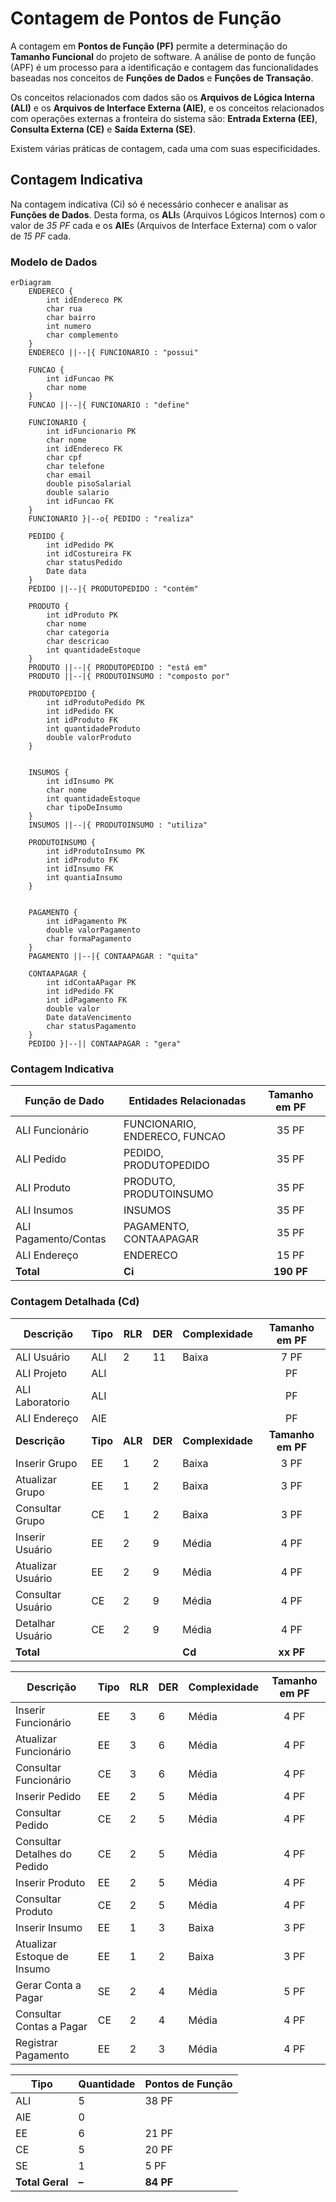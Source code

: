 # Contagem de Pontos de Função

A contagem em **Pontos de Função (PF)** permite a determinação do **Tamanho Funcional** do projeto de software.
A análise de ponto de função (APF) é um processo para a identificação e contagem das funcionalidades baseadas nos conceitos 
de **Funções de Dados** e **Funções de Transação**. 

Os conceitos relacionados com dados são os **Arquivos de Lógica Interna (ALI)** e os **Arquivos de Interface Externa (AIE)**, 
e os conceitos relacionados com operações externas a fronteira do sistema são: 
**Entrada Externa (EE)**, **Consulta Externa (CE)** e **Saída Externa (SE)**.

Existem várias práticas de contagem, cada uma com suas especificidades.

## Contagem Indicativa

Na contagem indicativa (Ci) só é necessário conhecer e analisar as **Funções de Dados**. Desta forma, 
os **ALI**s (Arquivos Lógicos Internos) com o valor de *35 PF* cada e os **AIE**s (Arquivos de Interface Externa) com o valor de *15 PF* cada.

### Modelo de Dados 

```mermaid
erDiagram
    ENDERECO {
        int idEndereco PK
        char rua
        char bairro
        int numero
        char complemento
    }
    ENDERECO ||--|{ FUNCIONARIO : "possui"

    FUNCAO {
        int idFuncao PK
        char nome
    }
    FUNCAO ||--|{ FUNCIONARIO : "define"

    FUNCIONARIO {
        int idFuncionario PK
        char nome
        int idEndereco FK
        char cpf
        char telefone
        char email
        double pisoSalarial
        double salario
        int idFuncao FK
    }
    FUNCIONARIO }|--o{ PEDIDO : "realiza"

    PEDIDO {
        int idPedido PK
        int idCostureira FK
        char statusPedido
        Date data
    }
    PEDIDO ||--|{ PRODUTOPEDIDO : "contém"

    PRODUTO {
        int idProduto PK
        char nome
        char categoria
        char descricao
        int quantidadeEstoque
    }
    PRODUTO ||--|{ PRODUTOPEDIDO : "está em"
    PRODUTO ||--|{ PRODUTOINSUMO : "composto por"

    PRODUTOPEDIDO {
        int idProdutoPedido PK
        int idPedido FK
        int idProduto FK
        int quantidadeProduto
        double valorProduto
    }
    

    INSUMOS {
        int idInsumo PK
        char nome
        int quantidadeEstoque
        char tipoDeInsumo
    }
    INSUMOS ||--|{ PRODUTOINSUMO : "utiliza"

    PRODUTOINSUMO {
        int idProdutoInsumo PK
        int idProduto FK
        int idInsumo FK
        int quantiaInsumo
    }
    

    PAGAMENTO {
        int idPagamento PK
        double valorPagamento
        char formaPagamento
    }
    PAGAMENTO ||--|{ CONTAAPAGAR : "quita"

    CONTAAPAGAR {
        int idContaAPagar PK
        int idPedido FK
        int idPagamento FK
        double valor
        Date dataVencimento
        char statusPagamento
    }
    PEDIDO }|--|| CONTAAPAGAR : "gera"

```

### Contagem Indicativa

| Função de Dado       | Entidades Relacionadas        | Tamanho em PF |
| -------------------- | ----------------------------- | :-----------: |
| ALI Funcionário      | FUNCIONARIO, ENDERECO, FUNCAO |     35 PF     |
| ALI Pedido           | PEDIDO, PRODUTOPEDIDO         |     35 PF     |
| ALI Produto          | PRODUTO, PRODUTOINSUMO        |     35 PF     |
| ALI Insumos          | INSUMOS                       |     35 PF     |
| ALI Pagamento/Contas | PAGAMENTO, CONTAAPAGAR        |     35 PF     |
| ALI Endereço         | ENDERECO                      |     15 PF     |
| **Total**            | **Ci**                        |   **190 PF**  |


### Contagem Detalhada (Cd)

|     Descrição      |   Tipo   |   RLR   |   DER   |   Complexidade   |   Tamanho em PF   |
| ------------------ | -------- | ------- | ------- | ---------------- | :---------------: |
|  ALI Usuário       |   ALI    |    2    |    11   |       Baixa      | 7 PF              |
|  ALI Projeto       |   ALI    |         |         |                  |  PF               |
|  ALI Laboratorio   |   ALI    |         |         |                  |  PF               |
|  ALI Endereço      |   AIE    |         |         |                  |  PF               |
|  **Descrição**     | **Tipo** | **ALR** | **DER** | **Complexidade** | **Tamanho em PF** |
|  Inserir Grupo     |    EE    |    1    |    2    |      Baixa       | 3 PF              |
|  Atualizar Grupo   |    EE    |    1    |    2    |      Baixa       | 3 PF              |
|  Consultar Grupo   |    CE    |    1    |    2    |      Baixa       | 3 PF              |
|  Inserir Usuário   |    EE    |    2    |    9    |      Média       | 4 PF              |
|  Atualizar Usuário |    EE    |    2    |    9    |      Média       | 4 PF              |
|  Consultar Usuário |    CE    |    2    |    9    |      Média       | 4 PF              |
|  Detalhar Usuário  |    CE    |    2    |    9    |      Média       | 4 PF              |
|   **Total**        |          |         |         |     **Cd**       | **xx PF**         |

| Descrição                    | Tipo | RLR | DER | Complexidade | Tamanho em PF |
| ---------------------------- | ---- | --- | --- | ------------ | :-----------: |
| Inserir Funcionário          | EE   | 3   | 6   | Média        |      4 PF     |
| Atualizar Funcionário        | EE   | 3   | 6   | Média        |      4 PF     |
| Consultar Funcionário        | CE   | 3   | 6   | Média        |      4 PF     |
| Inserir Pedido               | EE   | 2   | 5   | Média        |      4 PF     |
| Consultar Pedido             | CE   | 2   | 5   | Média        |      4 PF     |
| Consultar Detalhes do Pedido | CE   | 2   | 5   | Média        |      4 PF     |
| Inserir Produto              | EE   | 2   | 5   | Média        |      4 PF     |
| Consultar Produto            | CE   | 2   | 5   | Média        |      4 PF     |
| Inserir Insumo               | EE   | 1   | 3   | Baixa        |      3 PF     |
| Atualizar Estoque de Insumo  | EE   | 1   | 2   | Baixa        |      3 PF     |
| Gerar Conta a Pagar          | SE   | 2   | 4   | Média        |      5 PF     |
| Consultar Contas a Pagar     | CE   | 2   | 4   | Média        |      4 PF     |
| Registrar Pagamento          | EE   | 2   | 3   | Média        |      4 PF     |


| Tipo            | Quantidade | Pontos de Função |
| --------------- | ---------- | ---------------- |
| ALI             | 5          | 38 PF            |
| AIE             | 0          |                  |
| EE              | 6          | 21 PF            |
| CE              | 5          | 20 PF            |
| SE              | 1          | 5 PF             |
| **Total Geral** | **–**      | **84 PF**        |
